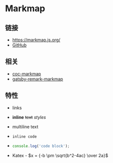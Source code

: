 # Markmap

## 链接

- <https://markmap.js.org/>
- [GitHub](https://github.com/gera2ld/markmap)

## 相关

- [coc-markmap](https://github.com/gera2ld/coc-markmap)
- [gatsby-remark-markmap](https://github.com/gera2ld/gatsby-remark-markmap)

## 特性

- links
- **inline** ~~text~~ *styles*

- multiline
  text
- `inline code`
-
    ```js
    console.log('code block');
    ```
- Katex - $x = {-b \pm \sqrt{b^2-4ac} \over 2a}$